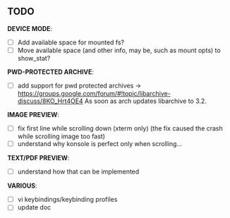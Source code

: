## TODO

**DEVICE MODE**:  

- [ ] Add available space for mounted fs?
- [ ] Move available space (and other info, may be, such as mount opts) to show_stat?

**PWD-PROTECTED ARCHIVE**:  

- [ ] add support for pwd protected archives -> https://groups.google.com/forum/#!topic/libarchive-discuss/8KO_Hrt4OE4
As soon as arch updates libarchive to 3.2.

**IMAGE PREVIEW**:  

- [ ] fix first line while scrolling down (xterm only) (the fix caused the crash while scrolling image too fast)
- [ ] understand why konsole is perfect only when scrolling...

**TEXT/PDF PREVIEW**:  

- [ ] understand how that can be implemented

**VARIOUS**:  

- [ ] vi keybindings/keybinding profiles
- [ ] update doc

